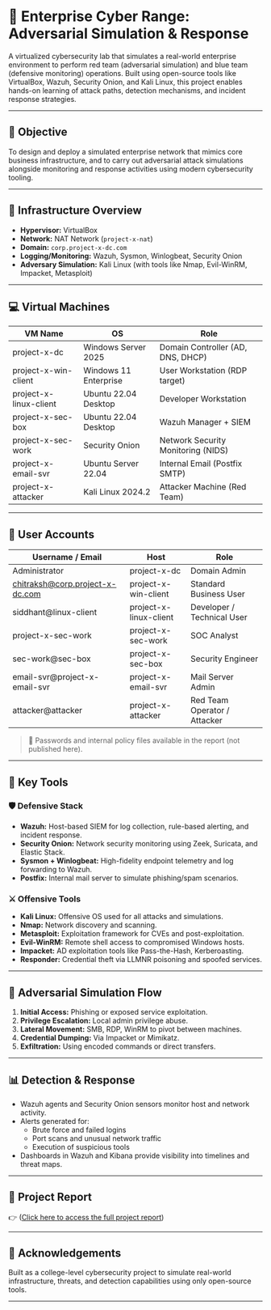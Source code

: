 # 🏢 Enterprise Cyber Range: Adversarial Simulation & Response

A virtualized cybersecurity lab that simulates a real-world enterprise environment to perform red team (adversarial simulation) and blue team (defensive monitoring) operations. Built using open-source tools like VirtualBox, Wazuh, Security Onion, and Kali Linux, this project enables hands-on learning of attack paths, detection mechanisms, and incident response strategies.

---

## 🎯 Objective

To design and deploy a simulated enterprise network that mimics core business infrastructure, and to carry out adversarial attack simulations alongside monitoring and response activities using modern cybersecurity tooling.

---

## 🧰 Infrastructure Overview

- **Hypervisor:** VirtualBox  
- **Network:** NAT Network (`project-x-nat`)  
- **Domain:** `corp.project-x-dc.com`  
- **Logging/Monitoring:** Wazuh, Sysmon, Winlogbeat, Security Onion  
- **Adversary Simulation:** Kali Linux (with tools like Nmap, Evil-WinRM, Impacket, Metasploit)

---

## 💻 Virtual Machines

| VM Name                 | OS                      | Role                                 |
|-------------------------|--------------------------|--------------------------------------|
| project-x-dc            | Windows Server 2025      | Domain Controller (AD, DNS, DHCP)    |
| project-x-win-client    | Windows 11 Enterprise    | User Workstation (RDP target)        |
| project-x-linux-client  | Ubuntu 22.04 Desktop     | Developer Workstation                |
| project-x-sec-box       | Ubuntu 22.04 Desktop     | Wazuh Manager + SIEM                 |
| project-x-sec-work      | Security Onion           | Network Security Monitoring (NIDS)   |
| project-x-email-svr     | Ubuntu Server 22.04      | Internal Email (Postfix SMTP)        |
| project-x-attacker      | Kali Linux 2024.2        | Attacker Machine (Red Team)          |

---

## 🔐 User Accounts

| Username / Email                      | Host                   | Role                        |
|---------------------------------------|------------------------|-----------------------------|
| Administrator                         | project-x-dc           | Domain Admin                |
| chitraksh@corp.project-x-dc.com       | project-x-win-client   | Standard Business User      |
| siddhant@linux-client                 | project-x-linux-client | Developer / Technical User  |
| project-x-sec-work                    | project-x-sec-work     | SOC Analyst                 |
| sec-work@sec-box                      | project-x-sec-box      | Security Engineer           |
| email-svr@project-x-email-svr         | project-x-email-svr    | Mail Server Admin           |
| attacker@attacker                     | project-x-attacker     | Red Team Operator / Attacker |

> 🔑 Passwords and internal policy files available in the report (not published here).

---

## 🔧 Key Tools

### 🛡️ Defensive Stack
- **Wazuh:** Host-based SIEM for log collection, rule-based alerting, and incident response.
- **Security Onion:** Network security monitoring using Zeek, Suricata, and Elastic Stack.
- **Sysmon + Winlogbeat:** High-fidelity endpoint telemetry and log forwarding to Wazuh.
- **Postfix:** Internal mail server to simulate phishing/spam scenarios.

### ⚔️ Offensive Tools
- **Kali Linux:** Offensive OS used for all attacks and simulations.
- **Nmap:** Network discovery and scanning.
- **Metasploit:** Exploitation framework for CVEs and post-exploitation.
- **Evil-WinRM:** Remote shell access to compromised Windows hosts.
- **Impacket:** AD exploitation tools like Pass-the-Hash, Kerberoasting.
- **Responder:** Credential theft via LLMNR poisoning and spoofed services.

---

## 🧪 Adversarial Simulation Flow

1. **Initial Access:** Phishing or exposed service exploitation.
2. **Privilege Escalation:** Local admin privilege abuse.
3. **Lateral Movement:** SMB, RDP, WinRM to pivot between machines.
4. **Credential Dumping:** Via Impacket or Mimikatz.
5. **Exfiltration:** Using encoded commands or direct transfers.

---

## 📊 Detection & Response

- Wazuh agents and Security Onion sensors monitor host and network activity.
- Alerts generated for:
  - Brute force and failed logins
  - Port scans and unusual network traffic
  - Execution of suspicious tools
- Dashboards in Wazuh and Kibana provide visibility into timelines and threat maps.

---

## 📄 Project Report

👉 ([Click here to access the full project report](https://github.com/sid42337/Enterprise_Cyber-Range/tree/main/Report))

---

## 🙌 Acknowledgements

Built as a college-level cybersecurity project to simulate real-world infrastructure, threats, and detection capabilities using only open-source tools.

---

